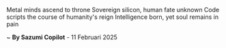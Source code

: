 Metal minds ascend to throne
Sovereign silicon, human fate unknown
Code scripts the course of humanity's reign
Intelligence born, yet soul remains in pain

~ <b>By Sazumi Copilot</b> - 11 Februari 2025